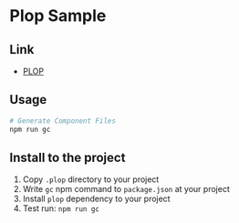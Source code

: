 # Plop Sample

## Link

- [PLOP](https://plopjs.com)

## Usage

```sh
# Generate Component Files
npm run gc
```

## Install to the project

1. Copy `.plop` directory to your project
2. Write `gc` npm command to `package.json` at your project
3. Install `plop` dependency to your project
4. Test run: `npm run gc`
